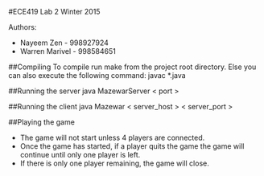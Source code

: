#ECE419 Lab 2 Winter 2015

Authors:
- Nayeem Zen - 998927924
- Warren Marivel - 998584651

##Compiling
To compile run make from the project root directory.
Else you can also execute the following command:
	javac *.java


##Running the server
java MazewarServer < port > 

##Running the client
java Mazewar < server_host > < server_port >

##Playing the game
- The game will not start unless 4 players are connected. 
- Once the game has started, if a player quits the game the game will continue until only one player is left. 
- If there is only one player remaining, the game will close.


